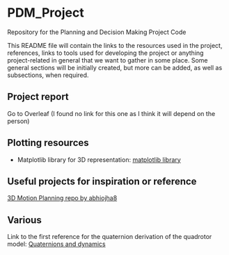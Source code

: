 # PDM_Project
Repository for the Planning and Decision Making Project Code

This README file will contain the links to the resources used in the project, references, links to tools used for developing the project or anything project-related in general that we want to gather in some place. Some general sections will be initially created, but more can be added, as well as subsections, when required.

## Project report

Go to Overleaf (I found no link for this one as I think it will depend on the person)

## Plotting resources

- Matplotlib library for 3D representation: [matplotlib library](https://matplotlib.org/stable/api/_as_gen/mpl_toolkits.mplot3d.axes3d.Axes3D.html)

## Useful projects for inspiration or reference

[3D Motion Planning repo by abhiojha8](https://github.com/abhiojha8/3D-Motion-Planning)

## Various

Link to the first reference for the quaternion derivation of the quadrotor model: [Quaternions and dynamics](https://archive.org/details/arxiv-0811.2889/page/n5/mode/2up)


